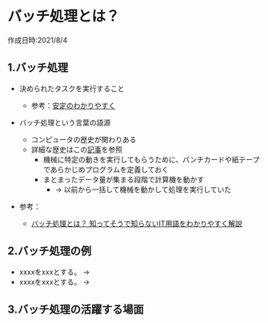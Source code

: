 # バッチ処理とは？
作成日時:2021/8/4

## 1.バッチ処理
* 決められたタスクを実行すること
  * 参考：[安定のわかりやすく](https://wa3.i-3-i.info/word11215.html)

* バッチ処理という言葉の語源
  * コンピュータの歴史が関わりある
  * 詳細な歴史はこの[記事](../book\Technology_that_supports_coding\The_purpose_of_programming_languages.md)を参照
    * 機械に特定の動きを実行してもらうために、パンチカードや紙テープであらかじめプログラムを定義しておく
    * まとまったデータ量が集まる段階で計算機を動かす
      * -> 以前から一括して機械を動かして処理を実行していた
* 参考：
  * [バッチ処理とは？ 知ってそうで知らないIT用語をわかりやすく解説](https://www.imkk.jp/blog/what-is-batch-processing.html)
  

## 2.バッチ処理の例
* xxxxをxxxとする。
→
* xxxxをxxxとする。
→


## 3.バッチ処理の活躍する場面